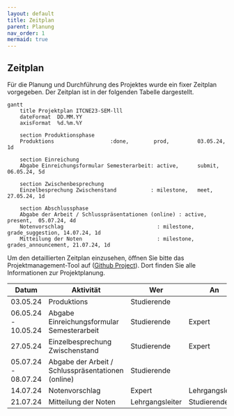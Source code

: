 ```yaml
---
layout: default
title: Zeitplan
parent: Planung
nav_order: 1
mermaid: true
---
```


## Zeitplan

Für die Planung und Durchführung des Projektes wurde ein fixer Zeitplan vorgegeben.
Der Zeitplan ist in der folgenden Tabelle dargestellt.

```mermaid
gantt
    title Projektplan ITCNE23-SEM-lll
    dateFormat  DD.MM.YY
    axisFormat  %d.%m.%Y

    section Produktionsphase
    Produktions                  :done,        prod,         03.05.24, 1d

    section Einreichung
    Abgabe Einreichungsformular Semesterarbeit: active,      submit,       06.05.24, 5d

    section Zwischenbesprechung
    Einzelbesprechung Zwischenstand           : milestone,   meet,         27.05.24, 1d

    section Abschlussphase
    Abgabe der Arbeit / Schlusspräsentationen (online) : active, present,  05.07.24, 4d
    Notenvorschlag                              : milestone, grade_suggestion, 14.07.24, 1d
    Mitteilung der Noten                        : milestone, grades_announcement, 21.07.24, 1d

```

Um den detaillierten Zeitplan einzusehen, öffnen Sie bitte das Projektmanagement-Tool auf ([Github Project](https://github.com/users/danyambuehl/projects/3)). Dort finden Sie alle Informationen zur Projektplanung.

| Datum                  | Aktivität                                            | Wer         | An       |
|-----------------------|----------------------                                 | ------------|----      |
|03.05.24               | Produktions                                           | Studierende |          |
|06.05.24 - 10.05.24    | Abgabe Einreichungsformular Semesterarbeit            | Studierende | Expert   |
|27.05.24               | Einzelbesprechung Zwischenstand                       | Studierende | Expert   |
|05.07.24 - 08.07.24    | Abgabe der Arbeit / Schlusspräsentationen (online)    | Studierende |          |
|14.07.24               | Notenvorschlag                                        | Expert      | Lehrgangsleiter |
|21.07.24               | Mitteilung der Noten                                  | Lehrgangsleiter | Studierende |
